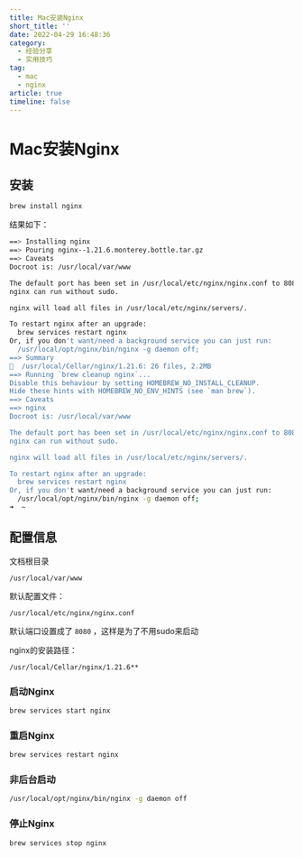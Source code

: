 ```yaml
---
title: Mac安装Nginx
short_title: ''
date: 2022-04-29 16:48:36
category:
  - 经验分享
  - 实用技巧
tag:
  - mac
  - nginx
article: true
timeline: false
---
```

# Mac安装Nginx

## 安装

```bash
brew install nginx
```

结果如下：

```bash
==> Installing nginx
==> Pouring nginx--1.21.6.monterey.bottle.tar.gz
==> Caveats
Docroot is: /usr/local/var/www

The default port has been set in /usr/local/etc/nginx/nginx.conf to 8080 so that
nginx can run without sudo.

nginx will load all files in /usr/local/etc/nginx/servers/.

To restart nginx after an upgrade:
  brew services restart nginx
Or, if you don't want/need a background service you can just run:
  /usr/local/opt/nginx/bin/nginx -g daemon off;
==> Summary
🍺  /usr/local/Cellar/nginx/1.21.6: 26 files, 2.2MB
==> Running `brew cleanup nginx`...
Disable this behaviour by setting HOMEBREW_NO_INSTALL_CLEANUP.
Hide these hints with HOMEBREW_NO_ENV_HINTS (see `man brew`).
==> Caveats
==> nginx
Docroot is: /usr/local/var/www

The default port has been set in /usr/local/etc/nginx/nginx.conf to 8080 so that
nginx can run without sudo.

nginx will load all files in /usr/local/etc/nginx/servers/.

To restart nginx after an upgrade:
  brew services restart nginx
Or, if you don't want/need a background service you can just run:
  /usr/local/opt/nginx/bin/nginx -g daemon off;
➜  ~
```

## 配置信息

文档根目录

```
/usr/local/var/www
```

默认配置文件：

```
/usr/local/etc/nginx/nginx.conf
```

默认端口设置成了 `8080` ，这样是为了不用sudo来启动

nginx的安装路径：

```
/usr/local/Cellar/nginx/1.21.6**
```

### 启动Nginx

```bash
brew services start nginx
```

### 重启Nginx

```bash
brew services restart nginx
```

### 非后台启动

```bash
/usr/local/opt/nginx/bin/nginx -g daemon off
```

### 停止Nginx

```bash
brew services stop nginx
```